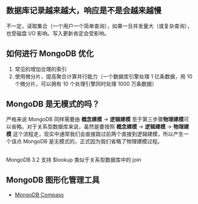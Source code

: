
## 数据库记录越来越大，响应是不是会越来越慢

不一定，读取集合（一个用户一个简单查询），如果一旦并发量大（或复杂查询），也受磁盘 I/O 影响。写入更新肯定会受影响。

## 如何进行 MongoDB 优化

1. 常见的增加合理的索引
2. 使用微分片，提高聚合计算并行能力（一个数据库引擎处理 1 亿条数据，用 10 个微分片，可以拥有 10 个处理引擎同时处理 1000 万条数据）

## MongoDB 是无模式的吗？

严格来说 MongoDB 同样需要由 **概念建模** -> **逻辑建模** 至于第三步骤**物理建模**可以省略。对于关系型数据库来说，虽然是要按照 **概念建模** -> **逻辑建模** -> **物理建模** 这个流程走，现实中通常我们会直接跳过前两个直接到逻辑建模，所以产生一个误点 MongoDB 是无模式的，正式因为我们省略了物理建模过程。

## 

MongoDB 3.2 支持 $lookup 类似于关系型数据库中的 join

## MongoDB 图形化管理工具

* [MongoDB Compass](https://www.mongodb.com/products/compass)